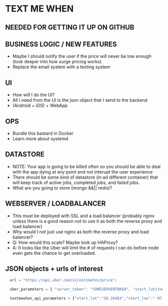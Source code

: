 TEXT ME WHEN
============

NEEDED FOR GETTING IT UP ON GITHUB
----------------------------------

BUSINESS LOGIC / NEW FEATURES
-----------------------------
  * Maybe I should notify the user if the price will never be low enough (look deeper
      into how surge pricing works)
  * Replace the email system with a texting system

UI
--
  * How will I do the UI?
  * All I need from the UI is the json object that I send to the backend
  * (Android + iOS) + WebApp

OPS
---
  * Bundle this bastard in Docker
  * Learn more about systemd

DATASTORE
--------
  * NOTE: Your app is going to be killed often so you should be able to deal with
      the app dying at any point and not interupt the user experience
  * There should be some kind of datastore (in ad different container) that will
      keep track of active jobs, completed jobs, and failed jobs.
  * What are you going to store (mongo &&|| redis)?

WEBSERVER / LOADBALANCER
-----------------------
  * This must be deployed with SSL and a load balancer (probably nginx unless there
      is a good reason not to use it as both the reverse proxy and load balancer)
  * Why would I not just use nginx as both the reverse proxy and load balancer?
  * Q: How would this scale? Maybe look up HAProxy?
  * A: It looks like the Uber will limit the # of requests I can do before
      node even gets the chance to get overloaded.

JSON objects + urls of interest
-------------------------------
  ```javascript
    url = "https://api.uber.com/v1/estimates/price";

    uber_parameters = { "server_token": "SOMESERVERTOKEN", "start_latitude": "30.26463", "start_longitude": "-97.74403", "end_latitude": "30.31944", "end_longitude": "-97.71897"};

    textmewhen_api_parameters = {"start_lat":"30.26463","start_lon":"-97.74403","end_lat":"30.31944","end_lon":"-97.71897","end_time":"2014-12-14T18:37:55.347Z","email":"someguy@gmail.com","price":"15.00"}
  ```
